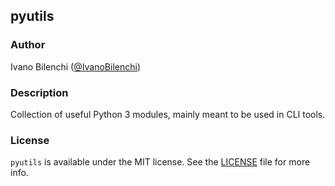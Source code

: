 ## pyutils

### Author

Ivano Bilenchi ([@IvanoBilenchi](http://www.twitter.com/IvanoBilenchi))


### Description

Collection of useful Python 3 modules, mainly meant to be used in CLI tools.


### License

`pyutils` is available under the MIT license. See the [LICENSE](LICENSE) file for more info.
